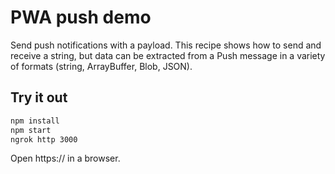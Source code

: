 # PWA push demo

Send push notifications with a payload. This recipe shows how to send and receive a string, but data can be extracted from a Push message in a variety of formats (string, ArrayBuffer, Blob, JSON).

## Try it out

```sh
npm install
npm start
ngrok http 3000
```

Open https://<ngrok-url> in a browser.
